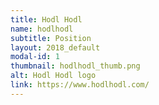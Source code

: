 ```yaml
---
title: Hodl Hodl
name: hodlhodl
subtitle: Position
layout: 2018_default
modal-id: 1
thumbnail: hodlhodl_thumb.png
alt: Hodl Hodl logo
link: https://www.hodlhodl.com/
---
```


